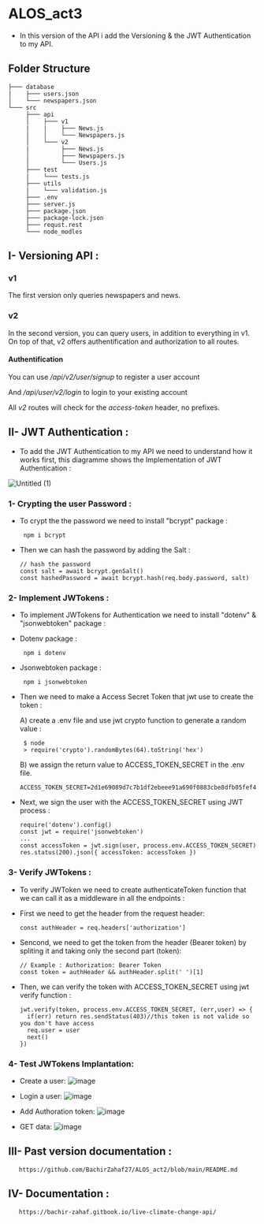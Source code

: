# ALOS_act3

* In this version of the API i add the Versioning & the JWT Authentication to my API.

## Folder Structure

```
├─── database
|    ├─── users.json
│    └─── newspapers.json
└─── src
     ├─── api
     │    ├─── v1
     |    |    ├─── News.js
     │    │    └─── Newspapers.js
     │    └─── v2
     |         ├─── News.js
     │         ├─── Newspapers.js
     │         └─── Users.js
     ├─── test
     |    └─── tests.js
     ├─── utils
     |    └─── validation.js
     ├─── .env
     ├─── server.js
     ├─── package.json
     ├─── package-lock.json
     ├─── requst.rest
     └─── node_modles

```
## I- Versioning API :

### v1

The first version only queries newspapers and news.

### v2

In the second version, you can query users, in addition to everything in v1.
On top of that, v2 offers authentification and authorization to all routes.

#### Authentification
You can use */api/v2/user/signup* to register a user account

And */api/user/v2/login* to login to your existing account

All *v2* routes will check for the *access-token* header, no prefixes.


## II- JWT Authentication :

* To add the JWT Authentication to my API we need to understand how it works first, this diagramme shows the Implementation of JWT Authentication :

 ![Untitled (1)](https://user-images.githubusercontent.com/61596276/165381125-e1582164-3701-46a6-a132-bd06c2780cc1.png)
 
### 1- Crypting the user Password :
 
* To crypt the the password we need to install "bcrypt" package :

       npm i bcrypt
                   
* Then we can hash the password by adding the Salt :

      // hash the password
      const salt = await bcrypt.genSalt()
      const hashedPassword = await bcrypt.hash(req.body.password, salt)

### 2- Implement JWTokens : 

* To implement JWTokens for Authentication we need to install "dotenv" & "jsonwebtoken" package :
* Dotenv package :

       npm i dotenv
       
* Jsonwebtoken package :      
        
       npm i jsonwebtoken
       

* Then we need to make a Access Secret Token that jwt use to create the token :

   A) create a .env file and use jwt crypto function to generate a random value :

       $ node
       > require('crypto').randomBytes(64).toString('hex')

   B) we assign the return value to ACCESS_TOKEN_SECRET in the .env file.
   
      ACCESS_TOKEN_SECRET=2d1e69089d7c7b1df2ebeee91a690f0883cbe8dfb05fef4f470bb4f3b1b2acce4421787c44f3e0f2a931ace65d0080823cdf0c4ef6e2f9262087ac393805f247

* Next, we sign the user with the ACCESS_TOKEN_SECRET using JWT process :

      require('dotenv').config()
      const jwt = require('jsonwebtoken')
      ...
      const accessToken = jwt.sign(user, process.env.ACCESS_TOKEN_SECRET)
      res.status(200).json({ accessToken: accessToken })

### 3- Verify JWTokens :

* To verify JWToken we need to create authenticateToken function that we can call it as a middleware in all the endpoints :
* First we need to get the header from the request header:

      const authHeader = req.headers['authorization']  

* Sencond, we need to get the token from the header (Bearer token) by spliting it and taking only the second part (token):
 
      // Example : Authorization: Bearer Token
      const token = authHeader && authHeader.split(' ')[1] 

* Then, we can verify the token with ACCESS_TOKEN_SECRET using jwt verify function :

      jwt.verify(token, process.env.ACCESS_TOKEN_SECRET, (err,user) => {
        if(err) return res.sendStatus(403)//this token is not valide so you don't have access
        req.user = user
        next()
      })

### 4- Test JWTokens Implantation:

* Create a user:
      ![image](https://user-images.githubusercontent.com/61596276/165825399-afa2714f-296b-425f-835a-195354f10be7.png)

* Login a user:
      ![image](https://user-images.githubusercontent.com/61596276/165844032-7131cf24-0c5c-48ae-8b2d-225df5c8a6bd.png)

* Add Authoration token:
      ![image](https://user-images.githubusercontent.com/61596276/165843938-deb81aea-c2a3-482b-8602-f165484b49de.png)

*  GET data:
      ![image](https://user-images.githubusercontent.com/61596276/165844282-01687c05-d8bd-43f7-b3e7-d46838314c18.png)   

## III- Past version documentation :

       https://github.com/BachirZahaf27/ALOS_act2/blob/main/README.md
## IV- Documentation :

       https://bachir-zahaf.gitbook.io/live-climate-change-api/



